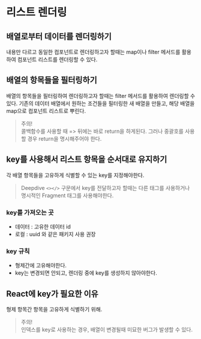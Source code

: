 # 리스트 렌더링

## 배열로부터 데이터를 렌더링하기 
내용만 다르고 동일한 컴포넌트로 렌더링하고자 할때는 map이나 filter 메서드를 활용하여 컴포넌트 리스트를 렌더링할 수 있다. 

## 배열의 항목들을 필터링하기
배열의 항목들을 필터링하여 렌더링하고자 할때는 filter 메서드를 활용하여 렌더링할 수 있다.
기존의 데이터 배열에서 원하는 조건들을 필터링한 새 배열을 만들고, 해당 배열을 map으로 컴포넌트 리스트로 뿌린다.

> 주의! <br/>
> 콜백함수를 사용할 때  => 뒤에는 바로 return을 하게된다. 그러나 중괄호를 사용할 경우 return을 명시해주어야 한다. 

## key를 사용해서 리스트 항목을 순서대로 유지하기 
각 배열 항목들을 고유하게 식별할 수 있는 key를 지정해야한다. 

> Deepdive
> `<></>` 구문에서 key를 전달하고자 할때는 다른 태그를 사용하거나 명시적인 Fragment 태그를 사용해야한다. 

### key를 가져오는 곳
- 데이터 : 고유한 데이터 id
- 로컬 : uuid 와 같은 패키지 사용 권장

### key 규칙
- 형제간에 고유해야한다.
- key는 변경되면 안되고, 렌더링 중에 key를 생성하지 않아야한다.

## React에 key가 필요한 이유
형제 항목간 항목을 고유하게 식별하기 위해.

> 주의! <br/>
> 인덱스를 key로 사용하는 경우, 배열이 변경될때 미묘한 버그가 발생할 수 있다.